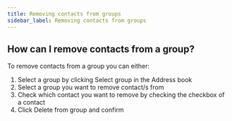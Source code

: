 ```yaml
---
title: Removing contacts from groups
sidebar_label: Removing contacts from groups
---
```


## How can I remove contacts from a group?
To remove contacts from a group you can either:
1.	Select a group by clicking Select group in the Address book
2.	Select a group you want to remove contact/s from
3.	Check which contact you want to remove by checking the checkbox of a contact
4.	Click Delete from group and confirm

